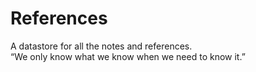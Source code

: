 # References
A datastore for all the notes and references.  
“We only know what we know when we need to know it.”   
